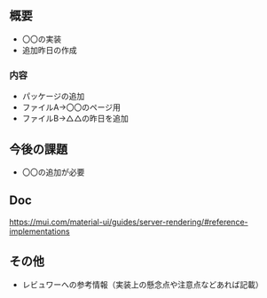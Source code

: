 ## 概要
- 〇〇の実装
- 追加昨日の作成

### 内容
- パッケージの追加
- ファイルA→〇〇のページ用
- ファイルB→△△の昨日を追加

## 今後の課題
- 〇〇の追加が必要

## Doc
https://mui.com/material-ui/guides/server-rendering/#reference-implementations

## その他

* レビュワーへの参考情報（実装上の懸念点や注意点などあれば記載）
